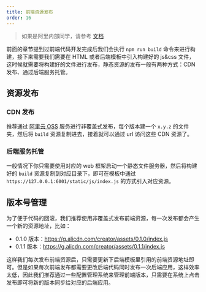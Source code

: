 ```yaml
---
title: 前端资源发布
order: 16
---
```


> 如果是阿里内部同学，请参考 [文档](https://yuque.antfin-inc.com/ice/rdy99p/syvuzh)

前面的章节提到过前端代码开发完成后我们会执行 `npm run build` 命令来进行构建，接下来需要我们需要在 HTML 或者后端模板中引入构建好的 js&css 文件，这时候就需要将构建好的文件进行发布，静态资源的发布一般有两种方式：CDN 发布、通过后端服务托管。

## 资源发布

### CDN 发布

推荐通过 [阿里云 OSS](https://cn.aliyun.com/product/oss) 服务进行非覆盖式发布，每个版本建一个 `x.y.z` 的文件夹，然后将 `build` 资源复制进去，接着就可以通过 url 访问这些 CDN 资源了。

### 后端服务托管

一般情况下你只需要使用对应的 web 框架启动一个静态文件服务器，然后将构建好的 `build` 资源复制到对应目录下，即可在模板中通过 `https://127.0.0.1:6001/static/js/index.js` 的方式引入对应资源。

## 版本号管理

为了便于代码的回滚，我们推荐使用非覆盖式发布前端资源，每一次发布都会产生一个新的资源地址，比如：

- 0.1.0 版本：https://g.alicdn.com/creator/assets/0.1.0/index.js
- 0.1.1 版本：https://g.alicdn.com/creator/assets/0.1.1/index.js

这样我们每次发布前端资源后，只需要更新下后端模板里引用的前端资源地址即可。但是如果每次前端发布都需要更改后端代码同时发布一次后端应用，这样效率太低，因此我们推荐通过一些配置管理系统来管理前端版本，只需要在系统上点击发布即可将新的版本同步给对应的后端应用。
